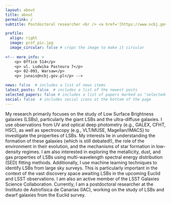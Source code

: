 ```yaml
---
layout: about
title: about
permalink: /
subtitle: Postdoctoral researcher <br /> <a href='[https://www.ncbj.gov.pl/en/bp4](https://www.iac.edu.es/en/transparency/economic-information/grants/excellence-galaxies-twinning-iac-exgal-twin)'>Instituto de Astrofísica de Canarias (IAC), Tenerife, Spain</a> <br /> <hr>

profile:
  align: right
  image: prof_pic.jpg
  image_circular: false # crops the image to make it circular
  
<!-- more_info: >
    <p> Office 514</p> 
    <p> ul. Ludwika Pasteura 7</p>
    <p> 02-093, Warsaw</p>
    <p> junais@ncbj.gov.pl</p> -->

news: false  # includes a list of news items
latest_posts: false  # includes a list of the newest posts
selected_papers: false # includes a list of papers marked as "selected={true}"
social: false  # includes social icons at the bottom of the page
---
```

<!-- I am interested in studying low surface brightness galaxies (LSBs). Their formation and evolution are still debated questions in the extragalactic community. I use observational data (UV, optical) of LSBs, in combination with galaxy evolution models to constrain their properties (e.g., star formation, environmental interactions). During my postdoc at NCBJ, I am working with the ASTROdust group (led by Katarzyna Małek) to characterize the dust attenuation in a large sample of galaxies observed by Herschel. I am also an active member of the LSST Galaxies Science Collaboration, with a special focus on low surface brightness science. -->

My research primarily focuses on the study of Low Surface Brightness galaxies (LSBs), particularly the giant LSBs and the ultra-diffuse galaxies. I use observations from UV and optical deep photometry (e.g., GALEX, CFHT, HSC), as well as spectroscopy (e.g., VLT/MUSE, Magellan/IMACS) to investigate the properties of LSBs. My interests lie in understanding the formation of these galaxies (which is still debated!), the role of the environment in their evolution, and the mechanisms of star formation in low-density regimes. I am also interested in exploring the metallicity, dust, and gas properties of LSBs using multi-wavelength spectral energy distribution (SED) fitting methods. Additionally, I use machine learning techniques to identify LSBs from large sky surveys. This is particularly important in the context of the vast discovery space awaiting LSBs in the upcoming Euclid and LSST observations. I am also an active member of the LSST Galaxies Science Collaboration. Currently, I am a postdoctoral researcher at the Instituto de Astrofísica de Canarias (IAC), working on the study of LSBs and dwarf galaxies from the Euclid survey.
<!-- [LSST Galaxies Science Collaboration](https://sites.google.com/view/lsstgsc). -->

